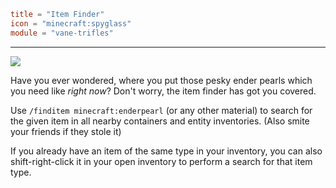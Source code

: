 ```toml
title = "Item Finder"
icon = "minecraft:spyglass"
module = "vane-trifles"
```
---
![](assets/gifs/find_item.gif)

Have you ever wondered, where you put those pesky ender pearls which you need like _right now_? Don't worry, the item finder has got you covered.

Use `/finditem minecraft:enderpearl` (or any other material) to search for the given item in all nearby
containers and entity inventories. (Also smite your friends if they stole it)

If you already have an item of the same type in your inventory, you can also 
shift-right-click it in your open inventory to perform a search for that item type.
